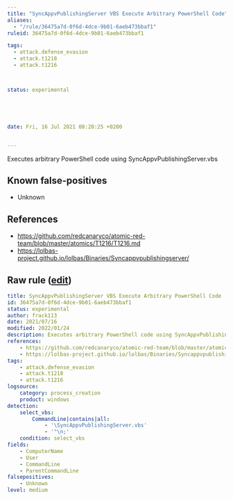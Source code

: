 ```yaml
---
title: "SyncAppvPublishingServer VBS Execute Arbitrary PowerShell Code"
aliases:
  - "/rule/36475a7d-0f6d-4dce-9b01-6aeb473bbaf1"
ruleid: 36475a7d-0f6d-4dce-9b01-6aeb473bbaf1

tags:
  - attack.defense_evasion
  - attack.t1218
  - attack.t1216



status: experimental





date: Fri, 16 Jul 2021 08:28:25 +0200


---
```


Executes arbitrary PowerShell code using SyncAppvPublishingServer.vbs

<!--more-->


## Known false-positives

* Unknown



## References

* https://github.com/redcanaryco/atomic-red-team/blob/master/atomics/T1216/T1216.md
* https://lolbas-project.github.io/lolbas/Binaries/Syncappvpublishingserver/


## Raw rule ([edit](https://github.com/SigmaHQ/sigma/edit/master/rules/windows/process_creation/proc_creation_win_syncappvpublishingserver_vbs_execute_powershell.yml))
```yaml
title: SyncAppvPublishingServer VBS Execute Arbitrary PowerShell Code
id: 36475a7d-0f6d-4dce-9b01-6aeb473bbaf1
status: experimental
author: frack113
date: 2021/07/16
modified: 2022/01/24
description: Executes arbitrary PowerShell code using SyncAppvPublishingServer.vbs
references:
    - https://github.com/redcanaryco/atomic-red-team/blob/master/atomics/T1216/T1216.md
    - https://lolbas-project.github.io/lolbas/Binaries/Syncappvpublishingserver/
tags:
    - attack.defense_evasion
    - attack.t1218
    - attack.t1216
logsource:
    category: process_creation
    product: windows
detection:
    select_vbs:
        CommandLine|contains|all:
            - '\SyncAppvPublishingServer.vbs'
            - '"\n;'
    condition: select_vbs
fields:
    - ComputerName
    - User
    - CommandLine
    - ParentCommandLine
falsepositives:
    - Unknown
level: medium

```
